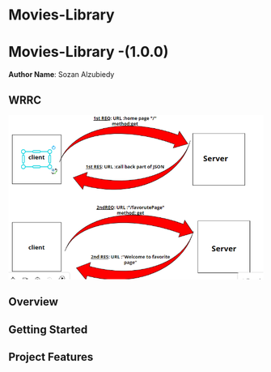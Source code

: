 # Movies-Library

# Movies-Library -(1.0.0)


**Author Name**: Sozan Alzubiedy

## WRRC
![](./WRRC.PNG)

## Overview

## Getting Started
<!-- What are the steps that a user must take in order to build this app on their own machine and get it running? -->

## Project Features